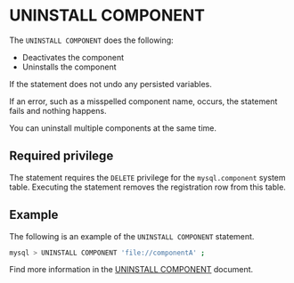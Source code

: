 # UNINSTALL COMPONENT

The `UNINSTALL COMPONENT` does the following:

* Deactivates the component
* Uninstalls the component

If the statement does not undo any persisted variables. 

If an error, such as a misspelled component name, occurs, the statement fails and nothing happens.

You can uninstall multiple components at the same time.

## Required privilege

The statement requires the `DELETE` privilege for the `mysql.component` system table. Executing the statement removes the registration row from this table. 

## Example

The following is an example of the `UNINSTALL COMPONENT` statement.

```{.bash data-prompt="mysql>"}
mysql > UNINSTALL COMPONENT 'file://componentA' ;
```

Find more information in the [UNINSTALL COMPONENT](uninstall-component.md) document.



